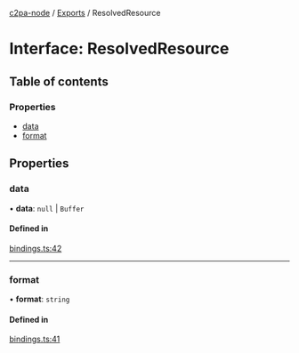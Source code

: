 [c2pa-node](../README.md) / [Exports](../modules.md) / ResolvedResource

# Interface: ResolvedResource

## Table of contents

### Properties

- [data](ResolvedResource.md#data)
- [format](ResolvedResource.md#format)

## Properties

### data

• **data**: ``null`` \| `Buffer`

#### Defined in

[bindings.ts:42](https://github.com/contentauth/c2pa-node/blob/d91574f/js-src/bindings.ts#L42)

___

### format

• **format**: `string`

#### Defined in

[bindings.ts:41](https://github.com/contentauth/c2pa-node/blob/d91574f/js-src/bindings.ts#L41)

